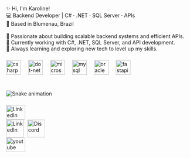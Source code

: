 <p align="left">✨ Hi, I'm Karoline!<br>💻 Backend Developer | C# · .NET · SQL Server · APIs<br>📍 Based in Blumenau, Brazil<br><br>🔹 Passionate about building scalable backend systems and efficient APIs.<br>🔹 Currently working with C#, .NET, SQL Server, and API development.<br>🔹 Always learning and exploring new tech to level up my skills.</p>

###

<div align="left">
  <img src="https://cdn.jsdelivr.net/gh/devicons/devicon/icons/csharp/csharp-original.svg" height="40" alt="csharp logo"  />
  <img width="12" />
  <img src="https://cdn.jsdelivr.net/gh/devicons/devicon/icons/dot-net/dot-net-original.svg" height="40" alt="dot-net logo"  />
  <img width="12" />
  <img src="https://cdn.jsdelivr.net/gh/devicons/devicon/icons/microsoftsqlserver/microsoftsqlserver-plain.svg" height="40" alt="microsoftsqlserver logo"  />
  <img width="12" />
  <img src="https://cdn.jsdelivr.net/gh/devicons/devicon/icons/mysql/mysql-original.svg" height="40" alt="mysql logo"  />
  <img width="12" />
  <img src="https://cdn.jsdelivr.net/gh/devicons/devicon/icons/oracle/oracle-original.svg" height="40" alt="oracle logo"  />
  <img width="12" />
  <img src="https://cdn.jsdelivr.net/gh/devicons/devicon/icons/fastapi/fastapi-original.svg" height="40" alt="fastapi logo"  />
</div>

###

<br clear="both">

<img src="https://raw.githubusercontent.com/karolinerebeca/karolinerebeca/output/snake.svg" alt="Snake animation" />

###

<div align="left">
 <a href="https://www.linkedin.com/in/karolinerebeca/" target="_blank" rel="noopener noreferrer">
    <img src="https://raw.githubusercontent.com/maurodesouza/profile-readme-generator/master/src/assets/icons/social/linkedin/default.svg" width="52" height="40" alt="LinkedIn logo" title="Meu LinkedIn"/>
  </a>
  <div align="left" style="display: flex; gap: 10px;">
  <!-- LinkedIn -->
  <a href="https://www.linkedin.com/in/karolinerebeca/" target="_blank" rel="noopener">
    <img src="https://cdn.jsdelivr.net/gh/devicons/devicon/icons/linkedin/linkedin-original.svg" width="48" height="48" alt="LinkedIn" style="transition: transform 0.3s;" onmouseover="this.style.transform='scale(1.1)'" onmouseout="this.style.transform='scale(1)'"/>
  </a>
  
  <!-- Discord com SEU ID -->
  <a href="https://discord.com/users/1335963063819567204" target="_blank" rel="noopener">
    <img src="https://cdn.jsdelivr.net/gh/devicons/devicon/icons/discord/discord-original.svg" width="48" height="48" alt="Discord" style="transition: transform 0.3s;" onmouseover="this.style.transform='scale(1.1)'" onmouseout="this.style.transform='scale(1)'"/>
  </a>
</div>
  <img src="https://raw.githubusercontent.com/maurodesouza/profile-readme-generator/master/src/assets/icons/social/youtube/default.svg" width="52" height="40" alt="youtube logo"  />
</div>

###
